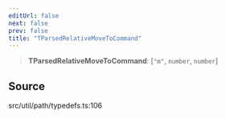 ```yaml
---
editUrl: false
next: false
prev: false
title: "TParsedRelativeMoveToCommand"
---
```


> **TParsedRelativeMoveToCommand**: [`"m"`, `number`, `number`]

## Source

src/util/path/typedefs.ts:106
